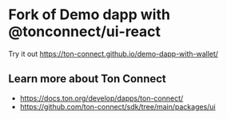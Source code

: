 # Fork of Demo dapp with @tonconnect/ui-react

Try it out https://ton-connect.github.io/demo-dapp-with-wallet/

## Learn more about Ton Connect
- https://docs.ton.org/develop/dapps/ton-connect/
- https://github.com/ton-connect/sdk/tree/main/packages/ui
